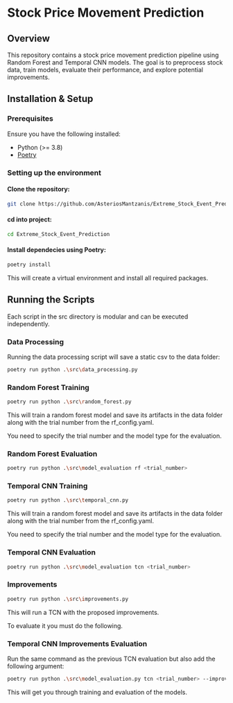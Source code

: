 # Stock Price Movement Prediction

## Overview

This repository contains a stock price movement prediction pipeline using Random Forest and Temporal CNN models. The goal is to preprocess stock data, train models, evaluate their performance, and explore potential improvements.


## Installation & Setup

### Prerequisites

Ensure you have the following installed:

- Python (>= 3.8)
- [Poetry](https://python-poetry.org/docs/#installation)

### Setting up the environment

#### Clone the repository:

```bash
git clone https://github.com/AsteriosMantzanis/Extreme_Stock_Event_Prediction.git
```
####  cd into project:
```bash
cd Extreme_Stock_Event_Prediction
```
#### Install dependecies using Poetry:
```bash
poetry install
```
This will create a virtual environment and install all required packages.

## Running the Scripts

Each script in the src directory is modular and can be executed independently.
### Data Processing
Running the data processing script will save a static csv to the data folder:

```bash
poetry run python .\src\data_processing.py
```
### Random Forest Training

```bash
poetry run python .\src\random_forest.py
```
This will train a random forest model and save its artifacts in the data folder along with the trial number from the rf_config.yaml.

You need to specify the trial number and the model type for the evaluation.

### Random Forest Evaluation

```bash
poetry run python .\src\model_evaluation rf <trial_number>
```
### Temporal CNN Training

```bash
poetry run python .\src\temporal_cnn.py
```
This will train a random forest model and save its artifacts in the data folder along with the trial number from the rf_config.yaml.

You need to specify the trial number and the model type for the evaluation.

### Temporal CNN Evaluation

```bash
poetry run python .\src\model_evaluation tcn <trial_number>
```
### Improvements

```bash
poetry run python .\src\improvements.py
```
This will run a TCN with the proposed improvements.

To evaluate it you must do the following.

### Temporal CNN Improvements Evaluation

Run the same command as the previous TCN evaluation but also add the following argument:

```bash
poetry run python .\src\model_evaluation.py tcn <trial_number> --improved
```
This will get you through training and evaluation of the models.
